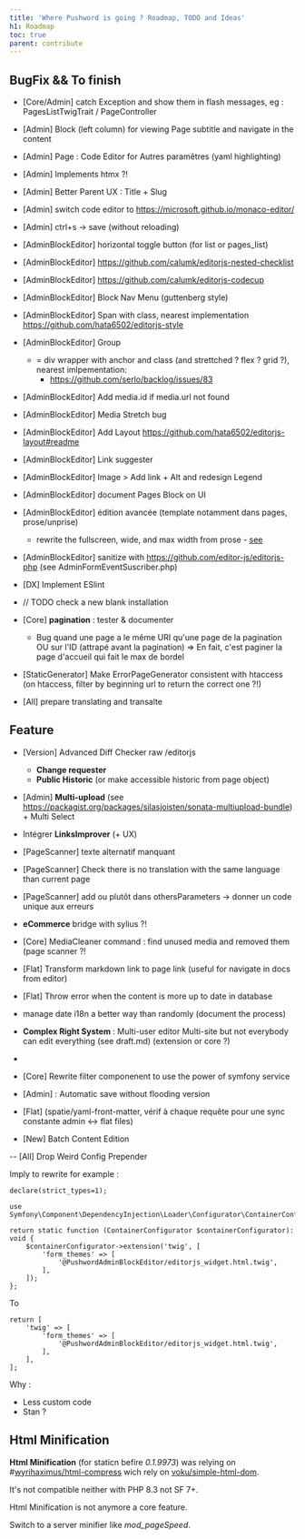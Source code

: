 ```yaml
---
title: 'Where Pushword is going ? Roadmap, TODO and Ideas'
h1: Roadmap
toc: true
parent: contribute
---
```


## BugFix && To finish

- [Core/Admin] catch Exception and show them in flash messages, eg : PagesListTwigTrait / PageController

- [Admin] Block (left column) for viewing Page subtitle and navigate in the content
- [Admin] Page : Code Editor for Autres paramêtres (yaml highlighting)
- [Admin] Implements htmx ?!
- [Admin] Better Parent UX : Title + Slug
- [Admin] switch code editor to https://microsoft.github.io/monaco-editor/
- [Admin] ctrl+s -> save (without reloading)

- [AdminBlockEditor] horizontal toggle button (for list or pages_list)
- [AdminBlockEditor] https://github.com/calumk/editorjs-nested-checklist
- [AdminBlockEditor] https://github.com/calumk/editorjs-codecup
- [AdminBlockEditor] Block Nav Menu (guttenberg style)
- [AdminBlockEditor] Span with class, nearest implementation https://github.com/hata6502/editorjs-style
- [AdminBlockEditor] Group
  - = div wrapper with anchor and class (and strettched ? flex ? grid ?), nearest imlpementation:
    - https://github.com/serlo/backlog/issues/83
- [AdminBlockEditor] Add media.id if media.url not found
- [AdminBlockEditor] Media Stretch bug
- [AdminBlockEditor] Add Layout https://github.com/hata6502/editorjs-layout#readme
- [AdminBlockEditor] Link suggester
- [AdminBlockEditor] Image > Add link + Alt and redesign Legend
- [AdminBlockEditor] document Pages Block on UI
- [AdminBlockEditor] édition avancée (template notamment dans pages, prose/unprise)
  - rewrite the fullscreen, wide, and max width from prose - [see](https://github.com/tailwindlabs/tailwindcss-typography/pull/204)
- [AdminBlockEditor] sanitize with https://github.com/editor-js/editorjs-php (see AdminFormEventSuscriber.php)

- [DX] Implement ESlint

- // TODO check a new blank installation

- [Core] **pagination** : tester & documenter

  - Bug quand une page a le même URI qu'une page de la pagination OU sur l'ID (attrapé avant la pagination)
    => En fait, c'est paginer la page d'accueil qui fait le max de bordel

- [StaticGenerator] Make ErrorPageGenerator consistent with htaccess (on htaccess, filter by beginning url to return the correct one ?!)

- [All] prepare translating and transalte

## Feature

- [Version] Advanced Diff Checker raw /editorjs

  - **Change requester**
  - **Public Historic** (or make accessible historic from page object)

- [Admin] **Multi-upload** (see https://packagist.org/packages/silasjoisten/sonata-multiupload-bundle) + Multi Select

- Intégrer **LinksImprover** (+ UX)

- [PageScanner] texte alternatif manquant
- [PageScanner] Check there is no translation with the same language than current page
- [PageScanner] add <!-- page-scanner-ignore: what to ignore --> ou plutôt dans othersParameters
  -> donner un code unique aux erreurs

- **eCommerce** bridge with sylius ?!

- [Core] MediaCleaner command : find unused media and removed them (page scanner ?!

- [Flat] Transform markdown link to page link (useful for navigate in docs from editor)
- [Flat] Throw error when the content is more up to date in database

- manage date i18n a better way than randomly (document the process)

- **Complex Right System** : Multi-user editor Multi-site but not everybody can edit everything (see draft.md) (extension or core ?)
-
- [Core] Rewrite filter componenent to use the power of symfony service

* [Admin] : Automatic save without flooding version

* [Flat] (spatie/yaml-front-matter, vérif à chaque requête pour une sync constante admin <-> flat files)

- [New] Batch Content Edition

-- [All] Drop Weird Config Prepender

Imply to rewrite for example :

```
declare(strict_types=1);

use Symfony\Component\DependencyInjection\Loader\Configurator\ContainerConfigurator;

return static function (ContainerConfigurator $containerConfigurator): void {
    $containerConfigurator->extension('twig', [
        'form_themes' => [
            '@PushwordAdminBlockEditor/editorjs_widget.html.twig',
        ],
    ]);
};
```

To

```
return [
    'twig' => [
        'form_themes' => [
            '@PushwordAdminBlockEditor/editorjs_widget.html.twig',
        ],
    ],
];
```

Why :

- Less custom code
- Stan ?

## Html Minification

**Html Minification** (for staticn befire _0.1.9973_) was relying on #[wyrihaximus/html-compress](https://packagist.org/packages/wyrihaximus/html-compress) wich rely on [voku/simple-html-dom](https://packagist.org/packages/voku/simple_html_dom).

It's not compatible neither with PHP 8.3 not SF 7+.

Html Minification is not anymore a core feature.

Switch to a server minifier like _mod_pageSpeed_.
